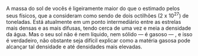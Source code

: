 ﻿A massa do sol de vocês é ligeiramente maior do que o estimado pelos seus físicos, que a consideram como sendo de dois octilhões (2 x 10<sup>27</sup>) de toneladas. Está atualmente em um ponto intermediário entre as estrelas mais densas e as mais difusas, tendo cerca de uma vez e meia a densidade da água. Mas o seu sol não é nem líquido, nem sólido — é gasoso — , e isso é verdadeiro, não obstante seja difícil explicar como a matéria gasosa pode alcançar tal densidade e até densidades mais elevadas.
